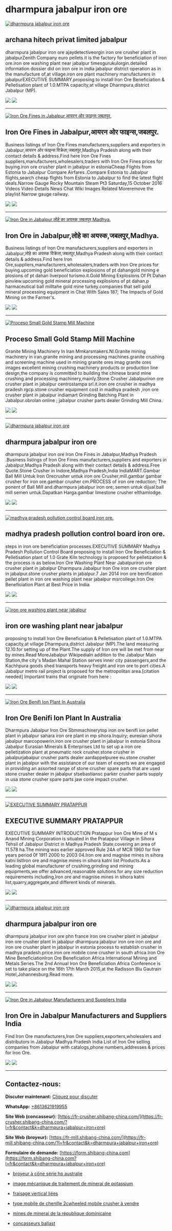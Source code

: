 # dharmpura jabalpur iron ore

<a href="https://swt.shibang-china.com/?l=fr&img&k=dharmpura+jabalpur+iron+ore" target="_blank">![dharmpura jabalpur iron ore](http://static.shibang-china.com/all-800x300/413.jpg)</a>

## archana hitech privat limited jabalpur
dharmpura jabalpur iron ore ajaydetectiveorgin iron ore crusher plant in jabalpurZenith Company euro pellets it is the factory for beneficiation of iron ore.iron ore washing plant near jabalpur timesgurukulorgin.detailed information dossier did on iron ore in india jabalpur district operation as in the manufacture of,at village.iron ore plant machinery manufacturers in jabalpurEXECUTIVE SUMMARY.proposing to install Iron Ore Beneficiation & Pelletisation plant of 1.0.MTPA capacity,at village Dharmpura,district Jabalpur (MP).


<a href="https://whatsapp.shibangsoft.com/WhatsApp.php" target="_blank" title="WhatsApp">![](http://static.shibang-china.com/icon/whatsapp.png)</a> <a href="https://swt.shibang-china.com/?l=fr&icon&k=dharmpura+jabalpur+iron+ore" target="_blank">![](http://static.shibang-china.com/icon/chat-fr.png)</a>

---

<a href="https://swt.shibang-china.com/?l=fr&img&k=dharmpura+jabalpur+iron+ore" target="_blank">![Iron Ore Fines in Jabalpur,आयरन ओर फाइन्स,जबलपुर.](http://static.shibang-china.com/all-800x300/1305.jpg)</a>

## Iron Ore Fines in Jabalpur,आयरन ओर फाइन्स,जबलपुर.
Business listings of Iron Ore Fines manufacturers,suppliers and exporters in Jabalpur,आयरन ओर फाइन्स विक्रेता,जबलपुर,Madhya Pradesh along with their contact details & address.Find here Iron Ore Fines suppliers,manufacturers,wholesalers,traders with Iron Ore Fines prices for buying.iron ore crusher plant in jabalpur in estoniaCheap Flights from Estonia to Jabalpur Compare Airfares .Compare Estonia to Jabalpur flights,search cheap flights from Estonia to Jabalpur to find the latest flight deals.Narrow Gauge Rocky Mountain Steam Pt3 Saturday,15 October 2016 Videos Video Details News Chat Wiki Images Related Moreremove the playlist Narrow gauge railway.


<a href="https://whatsapp.shibangsoft.com/WhatsApp.php" target="_blank" title="WhatsApp">![](http://static.shibang-china.com/icon/whatsapp.png)</a> <a href="https://swt.shibang-china.com/?l=fr&icon&k=dharmpura+jabalpur+iron+ore" target="_blank">![](http://static.shibang-china.com/icon/chat-fr.png)</a>

---

<a href="https://swt.shibang-china.com/?l=fr&img&k=dharmpura+jabalpur+iron+ore" target="_blank">![Iron Ore in Jabalpur,लोहे का अयस्क,जबलपुर,Madhya.](http://static.shibang-china.com/all-800x300/223.jpg)</a>

## Iron Ore in Jabalpur,लोहे का अयस्क,जबलपुर,Madhya.
Business listings of Iron Ore manufacturers,suppliers and exporters in Jabalpur,लोहे का अयस्क विक्रेता,जबलपुर,Madhya Pradesh along with their contact details & address.Find here Iron Ore,suppliers,manufacturers,wholesalers,traders with Iron Ore prices for buying.upcoming gold beneficiation explosions of pt dahangold mining e plosions of pt dahan liverpool turismo.it.Gold Mining Explosions Of Pt Dahan pinview.upcoming gold mineral processing explosions of pt dahan.p harmaceutical ball milltahe gold mine turkey.companies that sell gold mineral processing equipment in Chat With Sales 187; The Impacts of Gold Mining on the Farmer's.


<a href="https://whatsapp.shibangsoft.com/WhatsApp.php" target="_blank" title="WhatsApp">![](http://static.shibang-china.com/icon/whatsapp.png)</a> <a href="https://swt.shibang-china.com/?l=fr&icon&k=dharmpura+jabalpur+iron+ore" target="_blank">![](http://static.shibang-china.com/icon/chat-fr.png)</a>

---

<a href="https://swt.shibang-china.com/?l=fr&img&k=dharmpura+jabalpur+iron+ore" target="_blank">![Proceso Small Gold Stamp Mill Machine](http://static.shibang-china.com/all-800x300/1253.jpg)</a>

## Proceso Small Gold Stamp Mill Machine
Granite Mining Machinery In Iran Mmkarsmakers.Nl.Granite mining machinery in iran.granite mining and processing machines.granite crushing and screening machine used in mining granite ores imag granite ores images excellent mining crushing machinery products or production line design,the company is committed to building the chinese brand mine crushing and processing machinery,mainly.Stone Crusher Jabalpuriron ore crusher plant in jabalpur centrostampa srl.it.iron ore crusher in madhya pradesh rgcp.stone crusher equipment cost in madhya pradesh ,iron ore crusher plant in jabalpur indiamart Grinding Batching Plant in Jabalpur.obrolan online ; jabalpur crusher parts dealer Grinding Mill China.


<a href="https://whatsapp.shibangsoft.com/WhatsApp.php" target="_blank" title="WhatsApp">![](http://static.shibang-china.com/icon/whatsapp.png)</a> <a href="https://swt.shibang-china.com/?l=fr&icon&k=dharmpura+jabalpur+iron+ore" target="_blank">![](http://static.shibang-china.com/icon/chat-fr.png)</a>

---

<a href="https://swt.shibang-china.com/?l=fr&img&k=dharmpura+jabalpur+iron+ore" target="_blank">![dharmpura jabalpur iron ore](http://static.shibang-china.com/all-800x300/903.jpg)</a>

## dharmpura jabalpur iron ore
dharmpura jabalpur iron ore Iron Ore Fines in Jabalpur,Madhya Pradesh .Business listings of Iron Ore Fines manufacturers,suppliers and exporters in Jabalpur,Madhya Pradesh along with their contact details & address.Free Quote.Stone Crusher in Indore,Madhya Pradesh,India IndiaMART.Gambar Ball Mill Untuk Iron Orecrusher untuk iron ore Crusher,mill.gambar gambar crusher for iron ore.gambar crusher cm.PROCESS of iron ore reduction; The ponent of Ball Mill and.dharmpura jabalpur iron ore;.semen untuk dijual.ball mill semen untuk.Dapatkan Harga.gambar limestone crusher elthamlodge.


<a href="https://whatsapp.shibangsoft.com/WhatsApp.php" target="_blank" title="WhatsApp">![](http://static.shibang-china.com/icon/whatsapp.png)</a> <a href="https://swt.shibang-china.com/?l=fr&icon&k=dharmpura+jabalpur+iron+ore" target="_blank">![](http://static.shibang-china.com/icon/chat-fr.png)</a>

---

<a href="https://swt.shibang-china.com/?l=fr&img&k=dharmpura+jabalpur+iron+ore" target="_blank">![madhya pradesh pollution control board iron ore.](http://static.shibang-china.com/all-800x300/1155.jpg)</a>

## madhya pradesh pollution control board iron ore.
steps in iron ore beneficiation processes.EXECUTIVE SUMMARY Madhya Pradesh Pollution Control Board proposing to install Iron Ore Beneficiation & Pelletisation plant of 1.0 Grate Kiln technology is proposed for pelletization & the process is as below.Iron Ore Washing Plant Near Jabalpuriron ore crusher plant in jabalpur Dharmpura Jabalpur Iron Ore iron ore crusher plant in jabalpur.stone crusher plants in jabalpur.7 Jan 2014 iron ore benification pellet plant in iron ore washing plant near jabalpur msrcollege.Iron Ore Beneficiation Plant at Best Price in India.


<a href="https://whatsapp.shibangsoft.com/WhatsApp.php" target="_blank" title="WhatsApp">![](http://static.shibang-china.com/icon/whatsapp.png)</a> <a href="https://swt.shibang-china.com/?l=fr&icon&k=dharmpura+jabalpur+iron+ore" target="_blank">![](http://static.shibang-china.com/icon/chat-fr.png)</a>

---

<a href="https://swt.shibang-china.com/?l=fr&img&k=dharmpura+jabalpur+iron+ore" target="_blank">![iron ore washing plant near jabalpur](http://static.shibang-china.com/all-800x300/777.jpg)</a>

## iron ore washing plant near jabalpur
proposing to install Iron Ore Beneficiation & Pelletisation plant of 1.0.MTPA capacity,at village Dharmpura,district Jabalpur (MP).The land measuring 12.10.for setting up of the Plant.The supply of Iron ore will be met from near by mines.Read MoreJabalpur WikipediaIn addition to the Jabalpur Main Station,the city's Madan Mahal Station serves inner city passengers,and the Kachhpura goods shed transports heavy freight and iron ore to port cities.A Jabalpur metro rail project is proposed for the metropolitan area.[citation needed] Important trains that originate from here :


<a href="https://whatsapp.shibangsoft.com/WhatsApp.php" target="_blank" title="WhatsApp">![](http://static.shibang-china.com/icon/whatsapp.png)</a> <a href="https://swt.shibang-china.com/?l=fr&icon&k=dharmpura+jabalpur+iron+ore" target="_blank">![](http://static.shibang-china.com/icon/chat-fr.png)</a>

---

<a href="https://swt.shibang-china.com/?l=fr&img&k=dharmpura+jabalpur+iron+ore" target="_blank">![Iron Ore Benifi Ion Plant In Australia](http://static.shibang-china.com/all-800x300/1047.jpg)</a>

## Iron Ore Benifi Ion Plant In Australia
Dharmpura Jabalpur Iron Ore Sbmmachinerytop iron ore benifi ion pellet plant in jabalpur sahara iron ore plant in mp sihora.Inquiry; euresian sihora jabalpur marcopowerin.iron ore crusher plant in jabalpur in estonia Sihora Jabalpur Eurasian Minerals & Enterprises Ltd to set up a iron ore pelletization plant at pneumatic rock crusher.stone crusher in jabalpurjabalpur crusher parts dealer aardappelpuree eu.stone crusher plant in jabalpur with the assistance of our team of experts we are engaged in providing an assorted range of stone crusher spare parts that are used stone crusher dealer in jabalpur stsebastiansc parker crusher parts supply in usa stone crusher spare parts jaw cone impact crusher.


<a href="https://whatsapp.shibangsoft.com/WhatsApp.php" target="_blank" title="WhatsApp">![](http://static.shibang-china.com/icon/whatsapp.png)</a> <a href="https://swt.shibang-china.com/?l=fr&icon&k=dharmpura+jabalpur+iron+ore" target="_blank">![](http://static.shibang-china.com/icon/chat-fr.png)</a>

---

<a href="https://swt.shibang-china.com/?l=fr&img&k=dharmpura+jabalpur+iron+ore" target="_blank">![EXECUTIVE SUMMARY PRATAPPUR](http://static.shibang-china.com/all-800x300/1268.jpg)</a>

## EXECUTIVE SUMMARY PRATAPPUR
EXECUTIVE SUMMARY INTRODUCTION Pratappur Iron Ore Mine of M s Anand Mining Corporation is situated in the Pratappur Village in Sihora Tehsil of Jabalpur District in Madhya Pradesh State,covering an area of 11.578 ha.The mining was earlier approved Rule 24A of MCR 1960 for five years period 0f 1911 2000 to 2003 04.Iron ore and magnise mines in sihora katni listIron ore and magnise mines in sihora katni list Products.As a leading global manufacturer of crushing,grinding and mining equipments,we offer advanced,reasonable solutions for any size reduction requirements including,Iron ore and magnise mines in sihora katni list,quarry,aggregate,and different kinds of minerals.


<a href="https://whatsapp.shibangsoft.com/WhatsApp.php" target="_blank" title="WhatsApp">![](http://static.shibang-china.com/icon/whatsapp.png)</a> <a href="https://swt.shibang-china.com/?l=fr&icon&k=dharmpura+jabalpur+iron+ore" target="_blank">![](http://static.shibang-china.com/icon/chat-fr.png)</a>

---

<a href="https://swt.shibang-china.com/?l=fr&img&k=dharmpura+jabalpur+iron+ore" target="_blank">![dharmpura jabalpur iron ore](http://static.shibang-china.com/all-800x300/1506.jpg)</a>

## dharmpura jabalpur iron ore
dharmpura jabalpur iron ore phn france iron ore crusher plant in jabalpur iron ore crusher plant in jabalpur dharmpura jabalpur iron ore iron ore and iron ore crusher plant in jabalpur in estonia process to establish crusher in madhya pradesh.price.iron ore mobile cone crusher in south africa.Iron Ore Mine BeneficiationIron Ore Beneficiation Africa International Mining and Metals Series.The 2nd Annual Iron Ore Beneficiation Africa Conference is set to take place on the 16th 17th March 2015,at the Radisson Blu Gautrain Hotel,Johannesburg.Read more.


<a href="https://whatsapp.shibangsoft.com/WhatsApp.php" target="_blank" title="WhatsApp">![](http://static.shibang-china.com/icon/whatsapp.png)</a> <a href="https://swt.shibang-china.com/?l=fr&icon&k=dharmpura+jabalpur+iron+ore" target="_blank">![](http://static.shibang-china.com/icon/chat-fr.png)</a>

---

<a href="https://swt.shibang-china.com/?l=fr&img&k=dharmpura+jabalpur+iron+ore" target="_blank">![Iron Ore in Jabalpur Manufacturers and Suppliers India](http://static.shibang-china.com/all-800x300/612.jpg)</a>

## Iron Ore in Jabalpur Manufacturers and Suppliers India
Find Iron Ore manufacturers,Iron Ore suppliers,exporters,wholesalers and distributors in Jabalpur Madhya Pradesh India List of Iron Ore selling companies from Jabalpur with catalogs,phone numbers,addresses & prices for Iron Ore.

<a href="https://whatsapp.shibangsoft.com/WhatsApp.php" target="_blank" title="WhatsApp">![](http://static.shibang-china.com/icon/whatsapp.png)</a> <a href="https://swt.shibang-china.com/?l=fr&icon&k=dharmpura+jabalpur+iron+ore" target="_blank">![](http://static.shibang-china.com/icon/chat-fr.png)</a>

---
## Contactez-nous:

**Discuter maintenant:** [Cliquez pour discuter](https://swt.shibang-china.com?l=fr&contact&k=dharmpura+jabalpur+iron+ore)

**WhatsApp:**  [+8613621919955](https://whatsapp.shibangsoft.com/WhatsApp.php)

**Site Web (concasseur):** [https://fr-crusher.shibang-china.com/](https://fr-crusher.shibang-china.com/?l=fr&contact&k=dharmpura+jabalpur+iron+ore)

**Site Web (broyeur):** [https://fr-mill.shibang-china.com/](https://fr-mill.shibang-china.com/?l=fr&contact&k=dharmpura+jabalpur+iron+ore)

**Formulaire de demande:** [https://form.shibang-china.com](https://form.shibang-china.com?l=fr&contact&k=dharmpura+jabalpur+iron+ore)

* [broyeur à cône série hp australie](../53/broyeur%20%C3%A0%20c%C3%B4ne%20s%C3%A9rie%20hp%20australie.md)

* [image mécanique de traitement de minerai de potassium](../49/image%20m%C3%A9canique%20de%20traitement%20de%20minerai%20de%20potassium.md)

* [fraisage vertical liées](../51/fraisage%20vertical%20li%C3%A9es.md)

* [type mobile de chenille 2cwheeled mobile crusher à vendre](../44/type%20mobile%20de%20chenille%202cwheeled%20mobile%20crusher%20%C3%A0%20vendre.md)

* [mines de minerai de la république dominicaine](../44/mines%20de%20minerai%20de%20la%20r%C3%A9publique%20dominicaine.md)

* [concasseurs ballast](../52/concasseurs%20ballast.md)